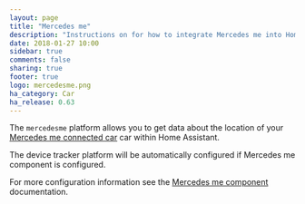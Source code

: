 ```yaml
---
layout: page
title: "Mercedes me"
description: "Instructions on for how to integrate Mercedes me into Home Assistant."
date: 2018-01-27 10:00
sidebar: true
comments: false
sharing: true
footer: true
logo: mercedesme.png
ha_category: Car
ha_release: 0.63
---
```


The `mercedesme` platform allows you to get data about the location of your [Mercedes me connected car](https://www.mercedes-benz.com/en/mercedes-me/) car within Home Assistant.

The device tracker platform will be automatically configured if Mercedes me component is configured.

For more configuration information see the [Mercedes me component](/components/mercedesme/) documentation.
